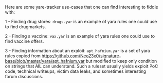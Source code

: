 Here are some yare-tracker use-cases that one can find interesting to fiddle with:

1 - Finding drug stores: `drugs.yar` is an example of yara rules one could use to find drugmarkets.

2 - Finding a vaccine: `vax.yar` is an example of yara rules one could use to find vaccine offers.

3 - Finding information about an exploit: `apt_hafnium.yar` is a set of yara rules copied from
https://github.com/Neo23x0/signature-base/blob/master/yara/apt_hafnium.yar but
modified to keep only condition on strings that AIL can understand. Such a
ruleset usually yields exploit PoC code, technical writeups, victim data leaks,
and sometimes interesting forum discussions.
